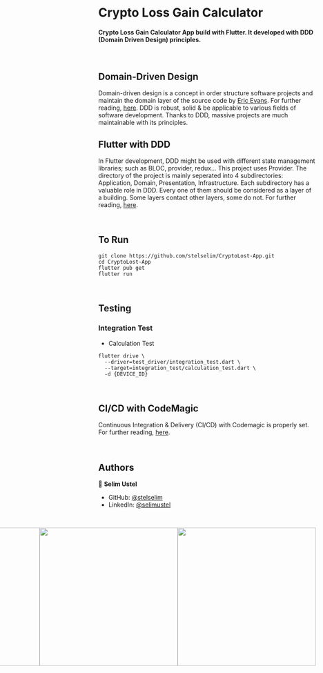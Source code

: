 # Crypto Loss Gain Calculator

#### Crypto Loss Gain Calculator App build with Flutter. It developed with DDD (Domain Driven Design) principles.

<br/>

## Domain-Driven Design
Domain-driven design is a concept in order structure software projects and maintain the domain layer of the source code by [Eric Evans](https://www.linkedin.com/in/ericevansddd/). For further reading, [here](https://www.domainlanguage.com/ddd/). DDD is robust, solid & be applicable to various fields of software development. Thanks to DDD, massive projects are much maintainable with its principles. 

## Flutter with DDD
In Flutter development, DDD might be used with different state management libraries; such as BLOC, provider, redux... This project uses Provider. The directory of the project is mainly seperated into 4 subdirectories: Application, Domain, Presentation, Infrastructure. Each subdirectory has a valuable role in DDD. Every one of them should be considered as a layer of a building. Some layers contact other layers, some do not. For further reading, [here](https://resocoder.com/2020/03/09/flutter-firebase-ddd-course-1-domain-driven-design-principles/).

<br/>

## To Run

```
git clone https://github.com/stelselim/CryptoLost-App.git
cd CryptoLost-App
flutter pub get
flutter run
```
<br/>

## Testing

### Integration Test
* Calculation Test
```
flutter drive \                                                             
  --driver=test_driver/integration_test.dart \
  --target=integration_test/calculation_test.dart \
  -d {DEVICE_ID}
```

<br/>

## CI/CD with CodeMagic
Continuous Integration & Delivery (CI/CD) with Codemagic is properly set. For further reading, [here](https://blog.codemagic.io/getting-started-with-codemagic/).


<br/>

## Authors

👤 **Selim Ustel**

- GitHub: [@stelselim](https://github.com/stelselim)
- LinkedIn: [@selimustel](https://www.linkedin.com/in/selimustel/)

<br/>


<view style="display: flex;
  flex-direction: row-reverse;">
<img src="https://github.com/stelselim/stelselim.github.io/blob/master/assets/projects/cryptoLost/1.png" width=320/>
<img src="https://github.com/stelselim/stelselim.github.io/blob/master/assets/projects/cryptoLost/2.png" width=320/>
<img src="https://github.com/stelselim/stelselim.github.io/blob/master/assets/projects/cryptoLost/3.png" width=320/>
<img src="https://github.com/stelselim/stelselim.github.io/blob/master/assets/projects/cryptoLost/4.png" width=320/>  

</view>
